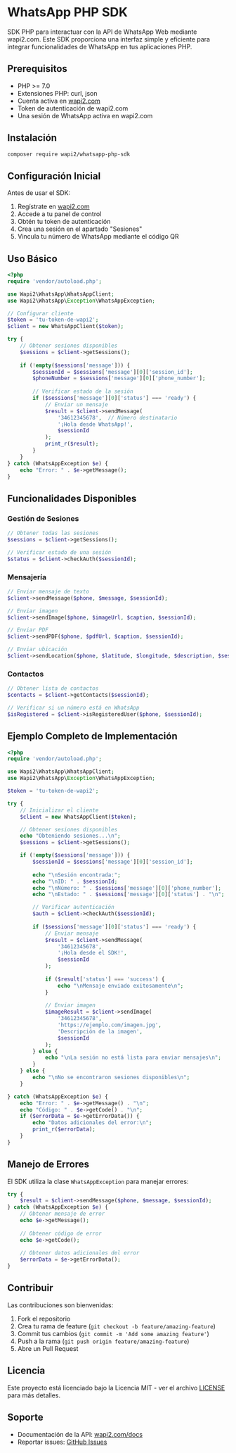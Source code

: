 # WhatsApp PHP SDK

SDK PHP para interactuar con la API de WhatsApp Web mediante wapi2.com. Este SDK proporciona una interfaz simple y eficiente para integrar funcionalidades de WhatsApp en tus aplicaciones PHP.

## Prerequisitos

- PHP >= 7.0
- Extensiones PHP: curl, json
- Cuenta activa en [wapi2.com](https://wapi2.com)
- Token de autenticación de wapi2.com
- Una sesión de WhatsApp activa en wapi2.com

## Instalación

```bash
composer require wapi2/whatsapp-php-sdk
```

## Configuración Inicial

Antes de usar el SDK:

1. Regístrate en [wapi2.com](https://wapi2.com)
2. Accede a tu panel de control
3. Obtén tu token de autenticación
4. Crea una sesión en el apartado "Sesiones"
5. Vincula tu número de WhatsApp mediante el código QR

## Uso Básico

```php
<?php
require 'vendor/autoload.php';

use Wapi2\WhatsApp\WhatsAppClient;
use Wapi2\WhatsApp\Exception\WhatsAppException;

// Configurar cliente
$token = 'tu-token-de-wapi2';
$client = new WhatsAppClient($token);

try {
    // Obtener sesiones disponibles
    $sessions = $client->getSessions();
    
    if (!empty($sessions['message'])) {
        $sessionId = $sessions['message'][0]['session_id'];
        $phoneNumber = $sessions['message'][0]['phone_number'];
        
        // Verificar estado de la sesión
        if ($sessions['message'][0]['status'] === 'ready') {
            // Enviar un mensaje
            $result = $client->sendMessage(
                '34612345678',  // Número destinatario
                '¡Hola desde WhatsApp!',
                $sessionId
            );
            print_r($result);
        }
    }
} catch (WhatsAppException $e) {
    echo "Error: " . $e->getMessage();
}
```

## Funcionalidades Disponibles

### Gestión de Sesiones

```php
// Obtener todas las sesiones
$sessions = $client->getSessions();

// Verificar estado de una sesión
$status = $client->checkAuth($sessionId);
```

### Mensajería

```php
// Enviar mensaje de texto
$client->sendMessage($phone, $message, $sessionId);

// Enviar imagen
$client->sendImage($phone, $imageUrl, $caption, $sessionId);

// Enviar PDF
$client->sendPDF($phone, $pdfUrl, $caption, $sessionId);

// Enviar ubicación
$client->sendLocation($phone, $latitude, $longitude, $description, $sessionId);
```

### Contactos

```php
// Obtener lista de contactos
$contacts = $client->getContacts($sessionId);

// Verificar si un número está en WhatsApp
$isRegistered = $client->isRegisteredUser($phone, $sessionId);
```

## Ejemplo Completo de Implementación

```php
<?php
require 'vendor/autoload.php';

use Wapi2\WhatsApp\WhatsAppClient;
use Wapi2\WhatsApp\Exception\WhatsAppException;

$token = 'tu-token-de-wapi2';

try {
    // Inicializar el cliente
    $client = new WhatsAppClient($token);

    // Obtener sesiones disponibles
    echo "Obteniendo sesiones...\n";
    $sessions = $client->getSessions();

    if (!empty($sessions['message'])) {
        $sessionId = $sessions['message'][0]['session_id'];
        
        echo "\nSesión encontrada:";
        echo "\nID: " . $sessionId;
        echo "\nNúmero: " . $sessions['message'][0]['phone_number'];
        echo "\nEstado: " . $sessions['message'][0]['status'] . "\n";

        // Verificar autenticación
        $auth = $client->checkAuth($sessionId);
        
        if ($sessions['message'][0]['status'] === 'ready') {
            // Enviar mensaje
            $result = $client->sendMessage(
                '34612345678',
                '¡Hola desde el SDK!',
                $sessionId
            );
            
            if ($result['status'] === 'success') {
                echo "\nMensaje enviado exitosamente\n";
            }
            
            // Enviar imagen
            $imageResult = $client->sendImage(
                '34612345678',
                'https://ejemplo.com/imagen.jpg',
                'Descripción de la imagen',
                $sessionId
            );
        } else {
            echo "\nLa sesión no está lista para enviar mensajes\n";
        }
    } else {
        echo "\nNo se encontraron sesiones disponibles\n";
    }

} catch (WhatsAppException $e) {
    echo "Error: " . $e->getMessage() . "\n";
    echo "Código: " . $e->getCode() . "\n";
    if ($errorData = $e->getErrorData()) {
        echo "Datos adicionales del error:\n";
        print_r($errorData);
    }
}
```

## Manejo de Errores

El SDK utiliza la clase `WhatsAppException` para manejar errores:

```php
try {
    $result = $client->sendMessage($phone, $message, $sessionId);
} catch (WhatsAppException $e) {
    // Obtener mensaje de error
    echo $e->getMessage();
    
    // Obtener código de error
    echo $e->getCode();
    
    // Obtener datos adicionales del error
    $errorData = $e->getErrorData();
}
```

## Contribuir

Las contribuciones son bienvenidas:

1. Fork el repositorio
2. Crea tu rama de feature (`git checkout -b feature/amazing-feature`)
3. Commit tus cambios (`git commit -m 'Add some amazing feature'`)
4. Push a la rama (`git push origin feature/amazing-feature`)
5. Abre un Pull Request

## Licencia

Este proyecto está licenciado bajo la Licencia MIT - ver el archivo [LICENSE](LICENSE) para más detalles.

## Soporte

- Documentación de la API: [wapi2.com/docs](https://wapi2.com/api-docs)
- Reportar issues: [GitHub Issues](https://github.com/wapi2/whatsapp-php-sdk/issues)